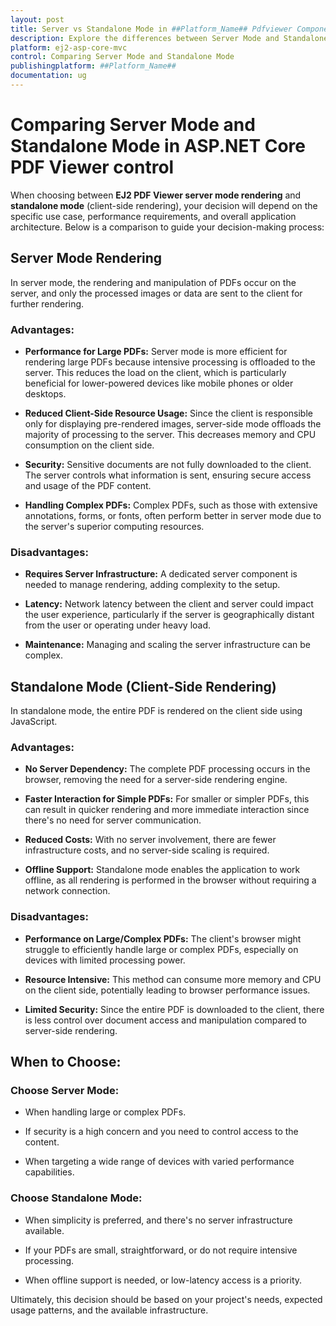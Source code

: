 ```yaml
---
layout: post
title: Server vs Standalone Mode in ##Platform_Name## Pdfviewer Component| Syncfusion
description: Explore the differences between Server Mode and Standalone Mode in ##Platform_Name## Pdfviewer component of Syncfusion Essential JS 2 and more.
platform: ej2-asp-core-mvc
control: Comparing Server Mode and Standalone Mode
publishingplatform: ##Platform_Name##
documentation: ug
---
```

# Comparing Server Mode and Standalone Mode in ASP.NET Core PDF Viewer control

When choosing between **EJ2 PDF Viewer server mode rendering** and **standalone mode** (client-side rendering), your decision will depend on the specific use case, performance requirements, and overall application architecture. Below is a comparison to guide your decision-making process:

## Server Mode Rendering

In server mode, the rendering and manipulation of PDFs occur on the server, and only the processed images or data are sent to the client for further rendering.

### Advantages:

- **Performance for Large PDFs:** Server mode is more efficient for rendering large PDFs because intensive processing is offloaded to the server. This reduces the load on the client, which is particularly beneficial for lower-powered devices like mobile phones or older desktops.

- **Reduced Client-Side Resource Usage:** Since the client is responsible only for displaying pre-rendered images, server-side mode offloads the majority of processing to the server. This decreases memory and CPU consumption on the client side.

- **Security:** Sensitive documents are not fully downloaded to the client. The server controls what information is sent, ensuring secure access and usage of the PDF content.

- **Handling Complex PDFs:** Complex PDFs, such as those with extensive annotations, forms, or fonts, often perform better in server mode due to the server's superior computing resources.

### Disadvantages:

- **Requires Server Infrastructure:** A dedicated server component is needed to manage rendering, adding complexity to the setup.

- **Latency:** Network latency between the client and server could impact the user experience, particularly if the server is geographically distant from the user or operating under heavy load.

- **Maintenance:** Managing and scaling the server infrastructure can be complex.
## Standalone Mode (Client-Side Rendering)

In standalone mode, the entire PDF is rendered on the client side using JavaScript.

### Advantages:

- **No Server Dependency:** The complete PDF processing occurs in the browser, removing the need for a server-side rendering engine.

- **Faster Interaction for Simple PDFs:** For smaller or simpler PDFs, this can result in quicker rendering and more immediate interaction since there's no need for server communication.

- **Reduced Costs:** With no server involvement, there are fewer infrastructure costs, and no server-side scaling is required.

- **Offline Support:** Standalone mode enables the application to work offline, as all rendering is performed in the browser without requiring a network connection.

### Disadvantages:

- **Performance on Large/Complex PDFs:** The client's browser might struggle to efficiently handle large or complex PDFs, especially on devices with limited processing power.

- **Resource Intensive:** This method can consume more memory and CPU on the client side, potentially leading to browser performance issues.

- **Limited Security:** Since the entire PDF is downloaded to the client, there is less control over document access and manipulation compared to server-side rendering.

## When to Choose:

### Choose Server Mode:

- When handling large or complex PDFs.

- If security is a high concern and you need to control access to the content.

- When targeting a wide range of devices with varied performance capabilities.

### Choose Standalone Mode:

- When simplicity is preferred, and there's no server infrastructure available.

- If your PDFs are small, straightforward, or do not require intensive processing.

- When offline support is needed, or low-latency access is a priority.

Ultimately, this decision should be based on your project's needs, expected usage patterns, and the available infrastructure.